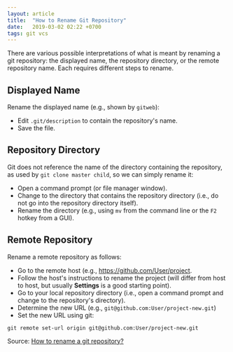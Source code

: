 ```yaml
---
layout: article
title:  "How to Rename Git Repository"
date:   2019-03-02 02:22 +0700
tags: git vcs
---
```

There are various possible interpretations of what is meant by renaming a git repository: the displayed name, the repository directory, or the remote repository name. Each requires different steps to rename.

## Displayed Name

Rename the displayed name (e.g., shown by `gitweb`):

- Edit `.git/description` to contain the repository's name.
- Save the file.

## Repository Directory

Git does not reference the name of the directory containing the repository, as used by `git clone master child`, so we can simply rename it:

- Open a command prompt (or file manager window).
- Change to the directory that contains the repository directory (i.e., do not go into the repository directory itself).
- Rename the directory (e.g., using `mv` from the command line or the `F2` hotkey from a GUI).

## Remote Repository

Rename a remote repository as follows:

- Go to the remote host (e.g., https://github.com/User/project.
- Follow the host's instructions to rename the project (will differ from host to host, but usually **Settings** is a good starting point).
- Go to your local repository directory (i.e., open a command prompt and change to the repository's directory).
- Determine the new URL (e.g., `git@github.com:User/project-new.git`)
- Set the new URL using git:

```
git remote set-url origin git@github.com:User/project-new.git
```

Source: [How to rename a git repository?](https://stackoverflow.com/questions/2041993/how-to-rename-a-git-repository)
